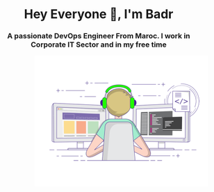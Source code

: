 <h1 align="center">Hey Everyone 👋, I'm Badr</h1>
<h3 align="center">A passionate DevOps Engineer From Maroc. I work in Corporate IT Sector and in my free time</h3>
<img align="right" alt="Coding" width="400" src="https://raw.githubusercontent.com/devSouvik/devSouvik/master/gif3.gif">
